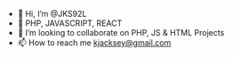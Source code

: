 - 👋 Hi, I’m @JKS92L
- 🌱 PHP, JAVASCRIPT, REACT
- 💞️ I’m looking to collaborate on PHP, JS & HTML Projects
- 📫 How to reach me kjacksey@gmail.com 

<!---
JKS92L/JKS92L is a ✨ special ✨ repository because its `README.md` (this file) appears on your GitHub profile.
You can click the Preview link to take a look at your changes.
--->
